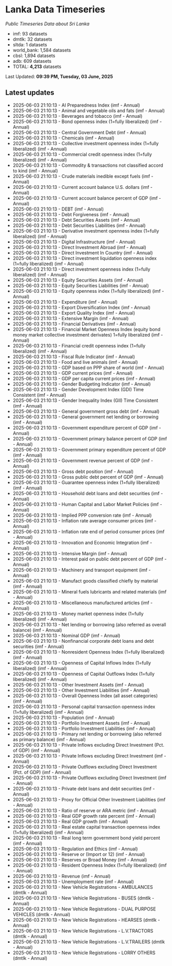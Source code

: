 # Lanka Data Timeseries
*Public Timeseries Data about Sri Lanka*

* imf: 93 datasets
* dmtlk: 32 datasets
* sltda: 1 datasets
* world_bank: 1,584 datasets
* cbsl: 1,894 datasets
* adb: 609 datasets
* TOTAL: **4,213** datasets

Last Updated: **09:39 PM, Tuesday, 03 June, 2025**

## Latest updates

* 2025-06-03 21:10:13 - AI Preparedness Index (imf - Annual)
* 2025-06-03 21:10:13 - Animal and vegetable oils and fats (imf - Annual)
* 2025-06-03 21:10:13 - Beverages and tobacco (imf - Annual)
* 2025-06-03 21:10:13 - Bond openness index (1=fully liberalized) (imf - Annual)
* 2025-06-03 21:10:13 - Central Government Debt (imf - Annual)
* 2025-06-03 21:10:13 - Chemicals (imf - Annual)
* 2025-06-03 21:10:13 - Collective investment openness index (1=fully liberalized) (imf - Annual)
* 2025-06-03 21:10:13 - Commercial credit openness index (1=fully liberalized) (imf - Annual)
* 2025-06-03 21:10:13 - Commodity & transactions not classified accord to kind (imf - Annual)
* 2025-06-03 21:10:13 - Crude materials inedible except fuels (imf - Annual)
* 2025-06-03 21:10:13 - Current account balance U.S. dollars (imf - Annual)
* 2025-06-03 21:10:13 - Current account balance percent of GDP (imf - Annual)
* 2025-06-03 21:10:13 - DEBT (imf - Annual)
* 2025-06-03 21:10:13 - Debt Forgiveness (imf - Annual)
* 2025-06-03 21:10:13 - Debt Securities Assets (imf - Annual)
* 2025-06-03 21:10:13 - Debt Securities Liabilities (imf - Annual)
* 2025-06-03 21:10:13 - Derivative investment openness index (1=fully liberalized) (imf - Annual)
* 2025-06-03 21:10:13 - Digital Infrastructure (imf - Annual)
* 2025-06-03 21:10:13 - Direct Investment Abroad (imf - Annual)
* 2025-06-03 21:10:13 - Direct Investment In Country (imf - Annual)
* 2025-06-03 21:10:13 - Direct investment liquidation openness index (1=fully liberalized) (imf - Annual)
* 2025-06-03 21:10:13 - Direct investment openness index (1=fully liberalized) (imf - Annual)
* 2025-06-03 21:10:13 - Equity Securities Assets (imf - Annual)
* 2025-06-03 21:10:13 - Equity Securities Liabilities (imf - Annual)
* 2025-06-03 21:10:13 - Equity openness index (1=fully liberalized) (imf - Annual)
* 2025-06-03 21:10:13 - Expenditure (imf - Annual)
* 2025-06-03 21:10:13 - Export Diversification Index (imf - Annual)
* 2025-06-03 21:10:13 - Export Quality Index (imf - Annual)
* 2025-06-03 21:10:13 - Extensive Margin (imf - Annual)
* 2025-06-03 21:10:13 - Financial Derivatives (imf - Annual)
* 2025-06-03 21:10:13 - Financial Market Openness Index (equity bond money market collective investment derivates) 1=fully liberalized (imf - Annual)
* 2025-06-03 21:10:13 - Financial credit openness index (1=fully liberalized) (imf - Annual)
* 2025-06-03 21:10:13 - Fiscal Rule Indicator (imf - Annual)
* 2025-06-03 21:10:13 - Food and live animals (imf - Annual)
* 2025-06-03 21:10:13 - GDP based on PPP share of world (imf - Annual)
* 2025-06-03 21:10:13 - GDP current prices (imf - Annual)
* 2025-06-03 21:10:13 - GDP per capita current prices (imf - Annual)
* 2025-06-03 21:10:13 - Gender Budgeting Indicator (imf - Annual)
* 2025-06-03 21:10:13 - Gender Development Index (GDI) Time Consistent (imf - Annual)
* 2025-06-03 21:10:13 - Gender Inequality Index (GII) Time Consistent (imf - Annual)
* 2025-06-03 21:10:13 - General government gross debt (imf - Annual)
* 2025-06-03 21:10:13 - General government net lending or borrowing (imf - Annual)
* 2025-06-03 21:10:13 - Government expenditure percent of GDP (imf - Annual)
* 2025-06-03 21:10:13 - Government primary balance percent of GDP (imf - Annual)
* 2025-06-03 21:10:13 - Government primary expenditure percent of GDP (imf - Annual)
* 2025-06-03 21:10:13 - Government revenue percent of GDP (imf - Annual)
* 2025-06-03 21:10:13 - Gross debt position (imf - Annual)
* 2025-06-03 21:10:13 - Gross public debt percent of GDP (imf - Annual)
* 2025-06-03 21:10:13 - Guarantee openness index (1=fully liberalized) (imf - Annual)
* 2025-06-03 21:10:13 - Household debt loans and debt securities (imf - Annual)
* 2025-06-03 21:10:13 - Human Capital and Labor Market Policies (imf - Annual)
* 2025-06-03 21:10:13 - Implied PPP conversion rate (imf - Annual)
* 2025-06-03 21:10:13 - Inflation rate average consumer prices (imf - Annual)
* 2025-06-03 21:10:13 - Inflation rate end of period consumer prices (imf - Annual)
* 2025-06-03 21:10:13 - Innovation and Economic Integration (imf - Annual)
* 2025-06-03 21:10:13 - Intensive Margin (imf - Annual)
* 2025-06-03 21:10:13 - Interest paid on public debt percent of GDP (imf - Annual)
* 2025-06-03 21:10:13 - Machinery and transport equipment (imf - Annual)
* 2025-06-03 21:10:13 - Manufact goods classified chiefly by material (imf - Annual)
* 2025-06-03 21:10:13 - Mineral fuels lubricants and related materials (imf - Annual)
* 2025-06-03 21:10:13 - Miscellaneous manufactured articles (imf - Annual)
* 2025-06-03 21:10:13 - Money market openness index (1=fully liberalized) (imf - Annual)
* 2025-06-03 21:10:13 - Net lending or borrowing (also referred as overall balance) (imf - Annual)
* 2025-06-03 21:10:13 - Nominal GDP (imf - Annual)
* 2025-06-03 21:10:13 - Nonfinancial corporate debt loans and debt securities (imf - Annual)
* 2025-06-03 21:10:13 - Nonresident Openness Index (1=fully liberalized) (imf - Annual)
* 2025-06-03 21:10:13 - Openness of Capital Inflows Index (1=fully liberalized) (imf - Annual)
* 2025-06-03 21:10:13 - Openness of Capital Outflows Index (1=fully liberalized) (imf - Annual)
* 2025-06-03 21:10:13 - Other Investment Assets (imf - Annual)
* 2025-06-03 21:10:13 - Other Investment Liabilities (imf - Annual)
* 2025-06-03 21:10:13 - Overall Openness Index (all asset categories) (imf - Annual)
* 2025-06-03 21:10:13 - Personal capital transaction openness index (1=fully liberalized) (imf - Annual)
* 2025-06-03 21:10:13 - Population (imf - Annual)
* 2025-06-03 21:10:13 - Portfolio Investment Assets (imf - Annual)
* 2025-06-03 21:10:13 - Portfolio Investment Liabilities (imf - Annual)
* 2025-06-03 21:10:13 - Primary net lending or borrowing (also referred as primary balance) (imf - Annual)
* 2025-06-03 21:10:13 - Private Inflows excluding Direct Investment (Pct. of GDP) (imf - Annual)
* 2025-06-03 21:10:13 - Private Inflows excluding Direct Investment (imf - Annual)
* 2025-06-03 21:10:13 - Private Outflows excluding Direct Investment (Pct. of GDP) (imf - Annual)
* 2025-06-03 21:10:13 - Private Outflows excluding Direct Investment (imf - Annual)
* 2025-06-03 21:10:13 - Private debt loans and debt securities (imf - Annual)
* 2025-06-03 21:10:13 - Proxy for Official Other Investment Liabilities (imf - Annual)
* 2025-06-03 21:10:13 - Ratio of reserve or ARA metric (imf - Annual)
* 2025-06-03 21:10:13 - Real GDP growth rate percent (imf - Annual)
* 2025-06-03 21:10:13 - Real GDP growth (imf - Annual)
* 2025-06-03 21:10:13 - Real estate capital transaction openness index (1=fully liberalized) (imf - Annual)
* 2025-06-03 21:10:13 - Real long term government bond yield percent (imf - Annual)
* 2025-06-03 21:10:13 - Regulation and Ethics (imf - Annual)
* 2025-06-03 21:10:13 - Reserve or (Import or 12) (imf - Annual)
* 2025-06-03 21:10:13 - Reserves or Broad Money (imf - Annual)
* 2025-06-03 21:10:13 - Resident Openness Index (1=fully liberalized) (imf - Annual)
* 2025-06-03 21:10:13 - Revenue (imf - Annual)
* 2025-06-03 21:10:13 - Unemployment rate (imf - Annual)
* 2025-06-03 21:10:13 - New Vehicle Registrations - AMBULANCES (dmtlk - Annual)
* 2025-06-03 21:10:13 - New Vehicle Registrations - BUSES (dmtlk - Annual)
* 2025-06-03 21:10:13 - New Vehicle Registrations - DUAL PURPOSE VEHICLES (dmtlk - Annual)
* 2025-06-03 21:10:13 - New Vehicle Registrations - HEARSES (dmtlk - Annual)
* 2025-06-03 21:10:13 - New Vehicle Registrations - L.V.TRACTORS (dmtlk - Annual)
* 2025-06-03 21:10:13 - New Vehicle Registrations - L.V.TRAILERS (dmtlk - Annual)
* 2025-06-03 21:10:13 - New Vehicle Registrations - LORRY OTHERS (dmtlk - Annual)